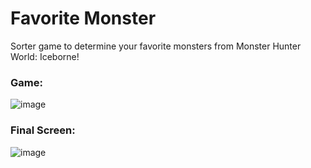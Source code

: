 # Favorite Monster
Sorter game to determine your favorite monsters from Monster Hunter World: Iceborne!

### Game:
![image](https://i.imgur.com/Dn5Momc.png)

### Final Screen:
![image](https://i.imgur.com/4W9OVdZ.png)
